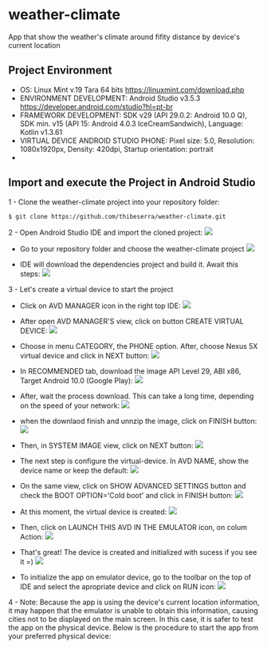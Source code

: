 # weather-climate
App that show the weather's climate around fifity distance by device's current location

## Project Environment
- OS: Linux Mint v.19 Tara 64 bits   https://linuxmint.com/download.php
- ENVIRONMENT DEVELOPMENT: Android Studio v3.5.3   https://developer.android.com/studio?hl=pt-br
- FRAMEWORK DEVELOPMENT: SDK v29 (API 29.0.2: Android 10.0 Q), SDK min. v15 (API 15: Android 4.0.3 IceCreamSandwich), Language: Kotlin v1.3.61
- VIRTUAL DEVICE ANDROID STUDIO PHONE: Pixel size: 5.0, Resolution: 1080x1920px, Density: 420dpi, Startup orientation: portrait
-
## Import and execute the Project in Android Studio
1 - Clone the weather-climate project into your repository folder:

```sh
$ git clone https://github.com/thibeserra/weather-climate.git
```

2 - Open Android Studio IDE and import the cloned project:
![](app/src/readme/_1-open_android_studio.png)

- Go to your repository folder and choose the weather-climate project
![](app/src/readme/_2-select_project_into_repository.png)

- IDE will download the dependencies project and build it. Await this steps:
![](app/src/readme/_3-build_project_step.png)

3 - Let's create a virtual device to start the project
 - Click on AVD MANAGER icon in the right top IDE:
 ![](app/src/readme/_4-click_avd_manager_icon.png)

 - After open AVD MANAGER'S view, click on button CREATE VIRTUAL DEVICE:
 ![](app/src/readme/_5-create-virtual-device.png)

 - Choose in menu CATEGORY, the PHONE option. After, choose Nexus 5X virtual device and click in NEXT button:
 ![](app/src/readme/_6-nexus_5x_virtual_device.png)

 - In RECOMMENDED tab, download the image API Level 29, ABI x86, Target Android 10.0 (Google Play):
  ![](app/src/readme/_7-view-system-image-download.png)

  - After, wait the process download. This can take a long time, depending on the speed of your network:
  ![](app/src/readme/_8-download-device-image.png)

  - when the downlaod finish and unnzip the image, click on FINISH button:
  ![](app/src/readme/_9-finish-download-device-image.png)

  - Then, in SYSTEM IMAGE view, click on NEXT button:
  ![](app/src/readme/_10-next-button.png)

  - The next step is configure the virtual-device. In AVD NAME, show the device name or keep the default:
  ![](app/src/readme/_11-virtual-device-config.png)

  - On the same view, click on SHOW ADVANCED SETTINGS button and check the BOOT OPTION='Cold boot' and click in FINISH button:
  ![](app/src/readme/_12-show-adv-settings.png)

  - At this moment, the virtual device is created:
  ![](app/src/readme/_13-virtual-device-created.png)

  - Then, click on LAUNCH THIS AVD IN THE EMULATOR icon, on colum Action:
  ![](app/src/readme/_14-start-nexus-5-virtual-dev.png)

  - That's great! The device is created and initialized with sucess if you see it =)
  ![](app/src/readme/_15-nexus-5-virtual-dev-started.png)

  - To initialize the app on emulator device, go to the toolbar on the top of IDE and select the apropriate device and click on RUN icon:
  ![](app/src/readme/_16-start-app-by-nexus5.png)

4 - Note: Because the app is using the device's current location information, it may happen that the emulator is unable to obtain this information, causing cities not to be displayed on the main screen.
    In this case, it is safer to test the app on the physical device. Below is the procedure to start the app from your preferred physical device:
